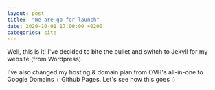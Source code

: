 ```yaml
---
layout: post
title:  "We are go for launch"
date: 2020-10-01 17:00:00 +0200
categories: site
---
```

Well, this is it! I've decided to bite the bullet and switch to Jekyll for my website (from Wordpress).

I've also changed my hosting & domain plan from OVH's all-in-one to Google Domains + Github Pages. Let's see how this goes :)
